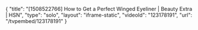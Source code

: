 {
    "title": "[1508522766] How to Get a Perfect Winged Eyeliner | Beauty Extra | HSN",
    "type": "solo",
    "layout": "iframe-static",
    "videoId": "123178191",
    "url": "\/tvpembed\/123178191"
}